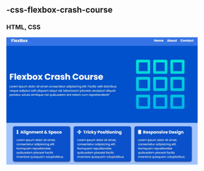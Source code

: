 <h2>-css-flexbox-crash-course</h2>
<h3>HTML, CSS</h3>
<img src="img.jpg" alt="Alt text" title="Optional title">
